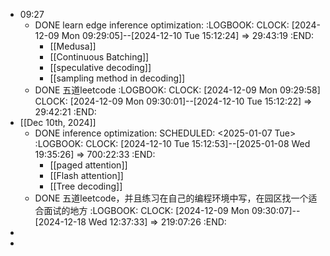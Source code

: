 - 09:27
	- DONE learn edge inference optimization:
	  :LOGBOOK:
	  CLOCK: [2024-12-09 Mon 09:29:05]--[2024-12-10 Tue 15:12:24] =>  29:43:19
	  :END:
		- [[Medusa]]
		- [[Continuous Batching]]
		- [[speculative decoding]]
		- [[sampling method in decoding]]
	- DONE 五道leetcode
	  :LOGBOOK:
	  CLOCK: [2024-12-09 Mon 09:29:58]
	  CLOCK: [2024-12-09 Mon 09:30:01]--[2024-12-10 Tue 15:12:22] =>  29:42:21
	  :END:
- [[Dec 10th, 2024]]
	- DONE inference optimization:
	  SCHEDULED: <2025-01-07 Tue>
	  :LOGBOOK:
	  CLOCK: [2024-12-10 Tue 15:12:53]--[2025-01-08 Wed 19:35:26] =>  700:22:33
	  :END:
		- [[paged attention]]
		- [[Flash attention]]
		- [[Tree decoding]]
	- DONE 五道leetcode，并且练习在自己的编程环境中写，在园区找一个适合面试的地方
	  :LOGBOOK:
	  CLOCK: [2024-12-09 Mon 09:30:07]--[2024-12-18 Wed 12:37:33] =>  219:07:26
	  :END:
-
-